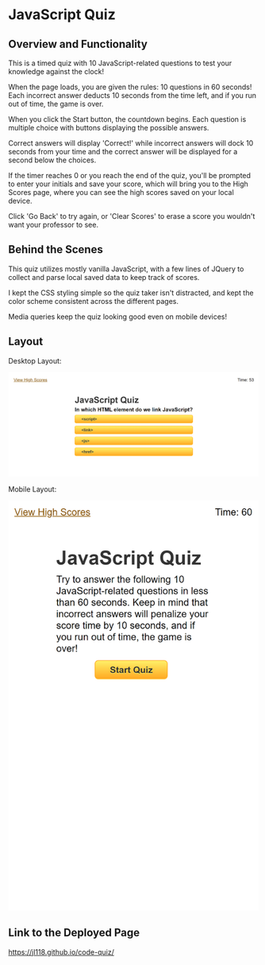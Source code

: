 # JavaScript Quiz

## Overview and Functionality

This is a timed quiz with 10 JavaScript-related questions to test your knowledge against the clock!

When the page loads, you are given the rules: 10 questions in 60 seconds! Each incorrect answer deducts 10 seconds from the time left, and if you run out of time, the game is over. 

When you click the Start button, the countdown begins. Each question is multiple choice with buttons displaying the possible answers. 

Correct answers will display 'Correct!' while incorrect answers will dock 10 seconds from your time and the correct answer will be displayed for a second below the choices.

If the timer reaches 0 or you reach the end of the quiz, you'll be prompted to enter your initials and save your score, which will bring you to the High Scores page, where you can see the high scores saved on your local device. 

Click 'Go Back' to try again, or 'Clear Scores' to erase a score you wouldn't want your professor to see.

## Behind the Scenes

This quiz utilizes mostly vanilla JavaScript, with a few lines of JQuery to collect and parse local saved data to keep track of scores. 

I kept the CSS styling simple so the quiz taker isn't distracted, and kept the color scheme consistent across the different pages. 

Media queries keep the quiz looking good even on mobile devices!

## Layout

Desktop Layout:

![Desktop layout of the JavaScript Code Quiz with the first question and four possible answers displayed](./assets/images/cc_desktop_screenshot.png)

Mobile Layout:

![Mobile layout of the initial page detailing the rules above the 'Start' button.](./assets/images/cc_mobile_screenshot.png)

## Link to the Deployed Page

https://jl118.github.io/code-quiz/